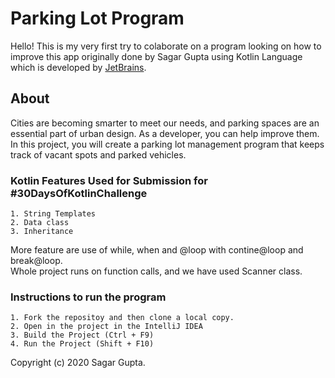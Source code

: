 # Parking Lot Program

Hello! This is my very first try to colaborate on a program looking on how to improve this app originally done by Sagar Gupta using Kotlin Language which is developed by [JetBrains](https://www.jetbrains.com/).

## About
Cities are becoming smarter to meet our needs, and parking spaces are an essential part of urban design. As a developer, you can help improve them. In this project, you will create a parking lot management program that keeps track of vacant spots and parked vehicles.

### Kotlin Features Used for Submission for #30DaysOfKotlinChallenge
```These are:
1. String Templates
2. Data class
3. Inheritance
```

More feature are use of while, when and @loop with contine@loop and break@loop.<br />
Whole project runs on function calls, and we have used Scanner class. 

### Instructions to run the program
```
1. Fork the repositoy and then clone a local copy.
2. Open in the project in the IntelliJ IDEA
3. Build the Project (Ctrl + F9) 
4. Run the Project (Shift + F10)
```

Copyright (c) 2020 Sagar Gupta.
